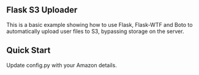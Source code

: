 ## Flask S3 Uploader

This is a basic example showing how to use Flask, Flask-WTF and Boto
to automatically upload user files to S3, bypassing storage on the server.

## Quick Start

Update config.py with your Amazon details.